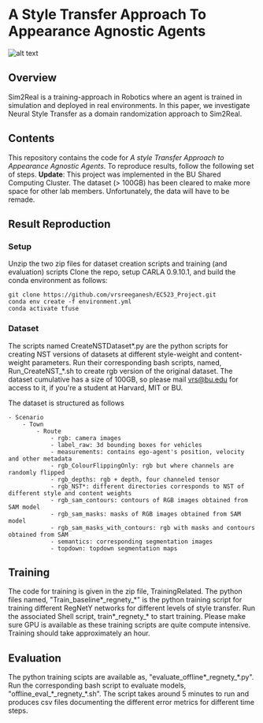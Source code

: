 # A Style Transfer Approach To Appearance Agnostic Agents

![alt text](StyleTransferredInputs.png)


## Overview
Sim2Real is a training-approach in Robotics where an agent is trained in simulation and deployed in real environments. In this paper, we investigate Neural Style Transfer as a domain randomization approach to Sim2Real.

## Contents
This repository contains the code for *A style Transfer Approach to Appearance Agnostic Agents*. To reproduce results, follow the following set of steps. **Update**: This project was implemented in the BU Shared Computing Cluster. The dataset (> 100GB) has been cleared to make more space for other lab members. Unfortunately, the data will have to be remade.

## Result Reproduction
### Setup
Unzip the two zip files for dataset creation scripts and training (and evaluation)  scripts
Clone the repo, setup CARLA 0.9.10.1, and build the conda environment as follows:
```
git clone https://github.com/vrsreeganesh/EC523_Project.git
conda env create -f environment.yml
conda activate tfuse
```

### Dataset 
The scripts named CreateNSTDataset*.py are the python scripts for creating NST versions of datasets at different style-weight and content-weight parameters. Run their corresponding bash scripts, named, Run_CreateNST_*.sh to create rgb version of the original dataset. The dataset cumulative has a size of 100GB, so please mail vrs@bu.edu for access to it, if you're a student at Harvard, MIT or BU. 

The dataset is structured as follows
```
- Scenario
    - Town
        - Route
            - rgb: camera images
            - label_raw: 3d bounding boxes for vehicles
            - measurements: contains ego-agent's position, velocity and other metadata
            - rgb_ColourFlippingOnly: rgb but where channels are randomly flipped
            - rgb_depths: rgb + depth, four channeled tensor
            - rgb_NST*: different directories corresponds to NST of different style and content weights
            - rgb_sam_contours: contours of RGB images obtained from SAM model
            - rgb_sam_masks: masks of RGB images obtained from SAM model
            - rgb_sam_masks_with_contours: rgb with masks and contours obtained from SAM
            - semantics: corresponding segmentation images
            - topdown: topdown segmentation maps
```

## Training
The code for training is given in the zip file, TrainingRelated. The python files named, "Train_baseline\*\_regnety\_\*" is the python training script for training different RegNetY networks for different levels of style transfer. Run the associated Shell script, train\*\_regnety\_\* to start training. Please make sure GPU is available as these training scripts are quite compute intensive. Training should take approximately an hour.

## Evaluation
The python training scipts are available as, "evaluate_offline\*\_regnety\_\*.py". Run the corresponding bash script to evaluate models, "offline_eval_\*\_regnety\_\*.sh". The script takes around 5 minutes to run and produces csv files documenting the different error metrics for different time steps. 
